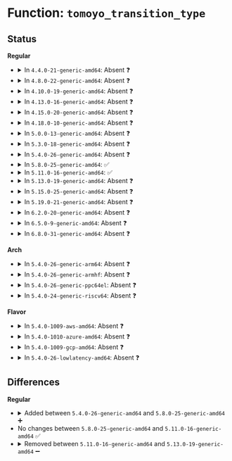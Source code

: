# Function: <code>tomoyo_transition_type</code>

## Status
<b>Regular</b>
<ul>
<li>
<details>
<summary>In <code>4.4.0-21-generic-amd64</code>: Absent ❓</summary>

```json
{
  "name": "tomoyo_transition_type",
  "collision_type": "Unique Static",
  "inline_type": "Full",
  "funcs": [
    {
      "addr": 18446744071582443043,
      "name": "tomoyo_transition_type",
      "external": false,
      "loc": "security/tomoyo/domain.c:331",
      "file": "security/tomoyo/domain.c",
      "inline": "not declared, inlined",
      "caller_inline": [
        "security/tomoyo/domain.c:tomoyo_find_next_domain"
      ],
      "caller_func": []
    }
  ],
  "symbols": []
}
```
</details>
</li>
<li>
<details>
<summary>In <code>4.8.0-22-generic-amd64</code>: Absent ❓</summary>

```json
{
  "name": "tomoyo_transition_type",
  "collision_type": "Unique Static",
  "inline_type": "Full",
  "funcs": [
    {
      "addr": 18446744071582664955,
      "name": "tomoyo_transition_type",
      "external": false,
      "loc": "security/tomoyo/domain.c:331",
      "file": "security/tomoyo/domain.c",
      "inline": "not declared, inlined",
      "caller_inline": [
        "security/tomoyo/domain.c:tomoyo_find_next_domain"
      ],
      "caller_func": []
    }
  ],
  "symbols": []
}
```
</details>
</li>
<li>
<details>
<summary>In <code>4.10.0-19-generic-amd64</code>: Absent ❓</summary>

```json
{
  "name": "tomoyo_transition_type",
  "collision_type": "Unique Static",
  "inline_type": "Full",
  "funcs": [
    {
      "addr": 18446744071582758011,
      "name": "tomoyo_transition_type",
      "external": false,
      "loc": "security/tomoyo/domain.c:331",
      "file": "security/tomoyo/domain.c",
      "inline": "not declared, inlined",
      "caller_inline": [
        "security/tomoyo/domain.c:tomoyo_find_next_domain"
      ],
      "caller_func": []
    }
  ],
  "symbols": []
}
```
</details>
</li>
<li>
<details>
<summary>In <code>4.13.0-16-generic-amd64</code>: Absent ❓</summary>

```json
{
  "name": "tomoyo_transition_type",
  "collision_type": "Unique Static",
  "inline_type": "Full",
  "funcs": [
    {
      "addr": 18446744071582850248,
      "name": "tomoyo_transition_type",
      "external": false,
      "loc": "security/tomoyo/domain.c:333",
      "file": "security/tomoyo/domain.c",
      "inline": "not declared, inlined",
      "caller_inline": [
        "security/tomoyo/domain.c:tomoyo_find_next_domain"
      ],
      "caller_func": []
    }
  ],
  "symbols": []
}
```
</details>
</li>
<li>
<details>
<summary>In <code>4.15.0-20-generic-amd64</code>: Absent ❓</summary>

```json
{
  "name": "tomoyo_transition_type",
  "collision_type": "Unique Static",
  "inline_type": "Full",
  "funcs": [
    {
      "addr": 18446744071583007192,
      "name": "tomoyo_transition_type",
      "external": false,
      "loc": "security/tomoyo/domain.c:334",
      "file": "security/tomoyo/domain.c",
      "inline": "not declared, inlined",
      "caller_inline": [
        "security/tomoyo/domain.c:tomoyo_find_next_domain"
      ],
      "caller_func": []
    }
  ],
  "symbols": []
}
```
</details>
</li>
<li>
<details>
<summary>In <code>4.18.0-10-generic-amd64</code>: Absent ❓</summary>

```json
{
  "name": "tomoyo_transition_type",
  "collision_type": "Unique Static",
  "inline_type": "Full",
  "funcs": [
    {
      "addr": 18446744071583207672,
      "name": "tomoyo_transition_type",
      "external": false,
      "loc": "security/tomoyo/domain.c:334",
      "file": "security/tomoyo/domain.c",
      "inline": "not declared, inlined",
      "caller_inline": [
        "security/tomoyo/domain.c:tomoyo_find_next_domain"
      ],
      "caller_func": []
    }
  ],
  "symbols": []
}
```
</details>
</li>
<li>
<details>
<summary>In <code>5.0.0-13-generic-amd64</code>: Absent ❓</summary>

```json
{
  "name": "tomoyo_transition_type",
  "collision_type": "Unique Static",
  "inline_type": "Full",
  "funcs": [
    {
      "addr": 18446744071583324604,
      "name": "tomoyo_transition_type",
      "external": false,
      "loc": "security/tomoyo/domain.c:334",
      "file": "security/tomoyo/domain.c",
      "inline": "not declared, inlined",
      "caller_inline": [
        "security/tomoyo/domain.c:tomoyo_find_next_domain"
      ],
      "caller_func": []
    }
  ],
  "symbols": []
}
```
</details>
</li>
<li>
<details>
<summary>In <code>5.3.0-18-generic-amd64</code>: Absent ❓</summary>

```json
{
  "name": "tomoyo_transition_type",
  "collision_type": "Unique Static",
  "inline_type": "Full",
  "funcs": [
    {
      "addr": 18446744071583512129,
      "name": "tomoyo_transition_type",
      "external": false,
      "loc": "security/tomoyo/domain.c:339",
      "file": "security/tomoyo/domain.c",
      "inline": "not declared, inlined",
      "caller_inline": [
        "security/tomoyo/domain.c:tomoyo_find_next_domain"
      ],
      "caller_func": []
    }
  ],
  "symbols": []
}
```
</details>
</li>
<li>
<details>
<summary>In <code>5.4.0-26-generic-amd64</code>: Absent ❓</summary>

```json
{
  "name": "tomoyo_transition_type",
  "collision_type": "Unique Static",
  "inline_type": "Full",
  "funcs": [
    {
      "addr": 18446744071583618017,
      "name": "tomoyo_transition_type",
      "external": false,
      "loc": "security/tomoyo/domain.c:343",
      "file": "security/tomoyo/domain.c",
      "inline": "not declared, inlined",
      "caller_inline": [
        "security/tomoyo/domain.c:tomoyo_find_next_domain"
      ],
      "caller_func": []
    }
  ],
  "symbols": []
}
```
</details>
</li>
<li>
<details>
<summary>In <code>5.8.0-25-generic-amd64</code>: ✅</summary>

```c
enum tomoyo_transition_type tomoyo_transition_type(const struct tomoyo_policy_namespace * ns, const struct tomoyo_path_info * domainname, const struct tomoyo_path_info * program)
```

```json
{
  "name": "tomoyo_transition_type",
  "collision_type": "Unique Static",
  "inline_type": "No",
  "funcs": [
    {
      "addr": 18446744071583970336,
      "name": "tomoyo_transition_type",
      "external": false,
      "loc": "security/tomoyo/domain.c:343",
      "file": "security/tomoyo/domain.c",
      "inline": "seen, unknown",
      "caller_inline": [],
      "caller_func": [
        "security/tomoyo/domain.c:tomoyo_find_next_domain"
      ]
    }
  ],
  "symbols": [
    {
      "addr": 18446744071583970336,
      "name": "tomoyo_transition_type",
      "section": ".text",
      "bind": "STB_LOCAL",
      "size": 246
    }
  ]
}
```
</details>
</li>
<li>
<details>
<summary>In <code>5.11.0-16-generic-amd64</code>: ✅</summary>

```c
enum tomoyo_transition_type tomoyo_transition_type(const struct tomoyo_policy_namespace * ns, const struct tomoyo_path_info * domainname, const struct tomoyo_path_info * program)
```

```json
{
  "name": "tomoyo_transition_type",
  "collision_type": "Unique Static",
  "inline_type": "No",
  "funcs": [
    {
      "addr": 18446744071584090192,
      "name": "tomoyo_transition_type",
      "external": false,
      "loc": "security/tomoyo/domain.c:343",
      "file": "security/tomoyo/domain.c",
      "inline": "seen, unknown",
      "caller_inline": [],
      "caller_func": [
        "security/tomoyo/domain.c:tomoyo_find_next_domain"
      ]
    }
  ],
  "symbols": [
    {
      "addr": 18446744071584090192,
      "name": "tomoyo_transition_type",
      "section": ".text",
      "bind": "STB_LOCAL",
      "size": 246
    }
  ]
}
```
</details>
</li>
<li>
<details>
<summary>In <code>5.13.0-19-generic-amd64</code>: Absent ❓</summary>

```json
{
  "name": "tomoyo_transition_type",
  "collision_type": "Unique Static",
  "inline_type": "Full",
  "funcs": [
    {
      "addr": 18446744071584122418,
      "name": "tomoyo_transition_type",
      "external": false,
      "loc": "security/tomoyo/domain.c:343",
      "file": "security/tomoyo/domain.c",
      "inline": "not declared, inlined",
      "caller_inline": [
        "security/tomoyo/domain.c:tomoyo_find_next_domain"
      ],
      "caller_func": []
    }
  ],
  "symbols": []
}
```
</details>
</li>
<li>
<details>
<summary>In <code>5.15.0-25-generic-amd64</code>: Absent ❓</summary>

```json
{
  "name": "tomoyo_transition_type",
  "collision_type": "Unique Static",
  "inline_type": "Full",
  "funcs": [
    {
      "addr": 18446744071584504003,
      "name": "tomoyo_transition_type",
      "external": false,
      "loc": "security/tomoyo/domain.c:343",
      "file": "security/tomoyo/domain.c",
      "inline": "not declared, inlined",
      "caller_inline": [
        "security/tomoyo/domain.c:tomoyo_find_next_domain"
      ],
      "caller_func": []
    }
  ],
  "symbols": []
}
```
</details>
</li>
<li>
<details>
<summary>In <code>5.19.0-21-generic-amd64</code>: Absent ❓</summary>

```json
{
  "name": "tomoyo_transition_type",
  "collision_type": "Unique Static",
  "inline_type": "Full",
  "funcs": [
    {
      "addr": 18446744071585141024,
      "name": "tomoyo_transition_type",
      "external": false,
      "loc": "security/tomoyo/domain.c:343",
      "file": "security/tomoyo/domain.c",
      "inline": "not declared, inlined",
      "caller_inline": [
        "security/tomoyo/domain.c:tomoyo_find_next_domain"
      ],
      "caller_func": []
    }
  ],
  "symbols": []
}
```
</details>
</li>
<li>
<details>
<summary>In <code>6.2.0-20-generic-amd64</code>: Absent ❓</summary>

```json
{
  "name": "tomoyo_transition_type",
  "collision_type": "Unique Static",
  "inline_type": "Full",
  "funcs": [
    {
      "addr": 18446744071585865912,
      "name": "tomoyo_transition_type",
      "external": false,
      "loc": "security/tomoyo/domain.c:343",
      "file": "security/tomoyo/domain.c",
      "inline": "not declared, inlined",
      "caller_inline": [
        "security/tomoyo/domain.c:tomoyo_find_next_domain"
      ],
      "caller_func": []
    }
  ],
  "symbols": []
}
```
</details>
</li>
<li>
<details>
<summary>In <code>6.5.0-9-generic-amd64</code>: Absent ❓</summary>

```json
{
  "name": "tomoyo_transition_type",
  "collision_type": "Unique Static",
  "inline_type": "Full",
  "funcs": [
    {
      "addr": 18446744071586097814,
      "name": "tomoyo_transition_type",
      "external": false,
      "loc": "security/tomoyo/domain.c:343",
      "file": "security/tomoyo/domain.c",
      "inline": "not declared, inlined",
      "caller_inline": [
        "security/tomoyo/domain.c:tomoyo_find_next_domain"
      ],
      "caller_func": []
    }
  ],
  "symbols": []
}
```
</details>
</li>
<li>
<details>
<summary>In <code>6.8.0-31-generic-amd64</code>: Absent ❓</summary>

```json
{
  "name": "tomoyo_transition_type",
  "collision_type": "Unique Static",
  "inline_type": "Full",
  "funcs": [
    {
      "addr": 18446744071586347108,
      "name": "tomoyo_transition_type",
      "external": false,
      "loc": "security/tomoyo/domain.c:343",
      "file": "security/tomoyo/domain.c",
      "inline": "not declared, inlined",
      "caller_inline": [
        "security/tomoyo/domain.c:tomoyo_find_next_domain"
      ],
      "caller_func": []
    }
  ],
  "symbols": []
}
```
</details>
</li>
</ul>
<b>Arch</b>
<ul>
<li>
<details>
<summary>In <code>5.4.0-26-generic-arm64</code>: Absent ❓</summary>

```json
{
  "name": "tomoyo_transition_type",
  "collision_type": "Unique Static",
  "inline_type": "Full",
  "funcs": [
    {
      "addr": 0,
      "name": "tomoyo_transition_type",
      "external": false,
      "loc": "security/tomoyo/domain.c:343",
      "file": "security/tomoyo/domain.c",
      "inline": "not declared, inlined",
      "caller_inline": [
        "security/tomoyo/domain.c:tomoyo_find_next_domain"
      ],
      "caller_func": []
    }
  ],
  "symbols": []
}
```
</details>
</li>
<li>
<details>
<summary>In <code>5.4.0-26-generic-armhf</code>: Absent ❓</summary>

```json
{
  "name": "tomoyo_transition_type",
  "collision_type": "Unique Static",
  "inline_type": "Full",
  "funcs": [
    {
      "addr": 3228773432,
      "name": "tomoyo_transition_type",
      "external": false,
      "loc": "security/tomoyo/domain.c:343",
      "file": "security/tomoyo/domain.c",
      "inline": "not declared, inlined",
      "caller_inline": [
        "security/tomoyo/domain.c:tomoyo_find_next_domain"
      ],
      "caller_func": []
    }
  ],
  "symbols": []
}
```
</details>
</li>
<li>
<details>
<summary>In <code>5.4.0-26-generic-ppc64el</code>: Absent ❓</summary>

```json
{
  "name": "tomoyo_transition_type",
  "collision_type": "Unique Static",
  "inline_type": "Full",
  "funcs": [
    {
      "addr": 13835058055289431116,
      "name": "tomoyo_transition_type",
      "external": false,
      "loc": "security/tomoyo/domain.c:343",
      "file": "security/tomoyo/domain.c",
      "inline": "not declared, inlined",
      "caller_inline": [
        "security/tomoyo/domain.c:tomoyo_find_next_domain"
      ],
      "caller_func": []
    }
  ],
  "symbols": []
}
```
</details>
</li>
<li>
<details>
<summary>In <code>5.4.0-24-generic-riscv64</code>: Absent ❓</summary>

```json
{
  "name": "tomoyo_transition_type",
  "collision_type": "Unique Static",
  "inline_type": "Full",
  "funcs": [
    {
      "addr": 18446743936274600304,
      "name": "tomoyo_transition_type",
      "external": false,
      "loc": "security/tomoyo/domain.c:343",
      "file": "security/tomoyo/domain.c",
      "inline": "not declared, inlined",
      "caller_inline": [
        "security/tomoyo/domain.c:tomoyo_find_next_domain"
      ],
      "caller_func": []
    }
  ],
  "symbols": []
}
```
</details>
</li>
</ul>
<b>Flavor</b>
<ul>
<li>
<details>
<summary>In <code>5.4.0-1009-aws-amd64</code>: Absent ❓</summary>

```json
{
  "name": "tomoyo_transition_type",
  "collision_type": "Unique Static",
  "inline_type": "Full",
  "funcs": [
    {
      "addr": 18446744071583586753,
      "name": "tomoyo_transition_type",
      "external": false,
      "loc": "security/tomoyo/domain.c:343",
      "file": "security/tomoyo/domain.c",
      "inline": "not declared, inlined",
      "caller_inline": [
        "security/tomoyo/domain.c:tomoyo_find_next_domain"
      ],
      "caller_func": []
    }
  ],
  "symbols": []
}
```
</details>
</li>
<li>
<details>
<summary>In <code>5.4.0-1010-azure-amd64</code>: Absent ❓</summary>

```json
{
  "name": "tomoyo_transition_type",
  "collision_type": "Unique Static",
  "inline_type": "Full",
  "funcs": [
    {
      "addr": 18446744071583523809,
      "name": "tomoyo_transition_type",
      "external": false,
      "loc": "security/tomoyo/domain.c:343",
      "file": "security/tomoyo/domain.c",
      "inline": "not declared, inlined",
      "caller_inline": [
        "security/tomoyo/domain.c:tomoyo_find_next_domain"
      ],
      "caller_func": []
    }
  ],
  "symbols": []
}
```
</details>
</li>
<li>
<details>
<summary>In <code>5.4.0-1009-gcp-amd64</code>: Absent ❓</summary>

```json
{
  "name": "tomoyo_transition_type",
  "collision_type": "Unique Static",
  "inline_type": "Full",
  "funcs": [
    {
      "addr": 18446744071583570529,
      "name": "tomoyo_transition_type",
      "external": false,
      "loc": "security/tomoyo/domain.c:343",
      "file": "security/tomoyo/domain.c",
      "inline": "not declared, inlined",
      "caller_inline": [
        "security/tomoyo/domain.c:tomoyo_find_next_domain"
      ],
      "caller_func": []
    }
  ],
  "symbols": []
}
```
</details>
</li>
<li>
<details>
<summary>In <code>5.4.0-26-lowlatency-amd64</code>: Absent ❓</summary>

```json
{
  "name": "tomoyo_transition_type",
  "collision_type": "Unique Static",
  "inline_type": "Full",
  "funcs": [
    {
      "addr": 18446744071583667697,
      "name": "tomoyo_transition_type",
      "external": false,
      "loc": "security/tomoyo/domain.c:343",
      "file": "security/tomoyo/domain.c",
      "inline": "not declared, inlined",
      "caller_inline": [
        "security/tomoyo/domain.c:tomoyo_find_next_domain"
      ],
      "caller_func": []
    }
  ],
  "symbols": []
}
```
</details>
</li>
</ul>

## Differences
<b>Regular</b>
<ul>
<li>
<details>
<summary>Added between <code>5.4.0-26-generic-amd64</code> and <code>5.8.0-25-generic-amd64</code> ➕</summary>

```c
enum tomoyo_transition_type tomoyo_transition_type(const struct tomoyo_policy_namespace * ns, const struct tomoyo_path_info * domainname, const struct tomoyo_path_info * program)
```
</details>
</li>
<li>
No changes between <code>5.8.0-25-generic-amd64</code> and <code>5.11.0-16-generic-amd64</code> ✅
</li>
<li>
<details>
<summary>Removed between <code>5.11.0-16-generic-amd64</code> and <code>5.13.0-19-generic-amd64</code> ➖</summary>

```c
enum tomoyo_transition_type tomoyo_transition_type(const struct tomoyo_policy_namespace * ns, const struct tomoyo_path_info * domainname, const struct tomoyo_path_info * program)
```
</details>
</li>
</ul>
